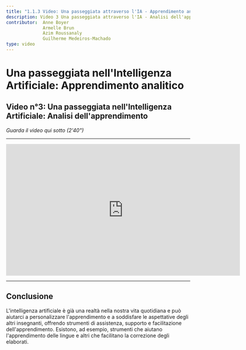 ```yaml
---
title: "1.1.3 Video: Una passeggiata attraverso l'IA - Apprendimento analitico"
description: Video 3 Una passeggiata attraverso l'IA - Analisi dell'apprendimento
contributor:  Anne Boyer
              Armelle Brun
              Azim Roussanaly
              Guilherme Medeiros-Machado
type: video
---
```


# Una passeggiata nell'Intelligenza Artificiale: Apprendimento analitico
## Video n°3: Una passeggiata nell'Intelligenza Artificiale: Analisi dell'apprendimento
*Guarda il video qui sotto (2'40")*


----------
<center><iframe width="640" height="360" src="https://www.youtube.com/embed/Mg8lwfRMEbI?rel=0&showinfo=0&cc_load_policy=1&hl=fr&modestbranding=1" frameborder="0" allowfullscreen></iframe></center>

-----------

## Conclusione
L'intelligenza artificiale è già una realtà nella nostra vita quotidiana e può aiutarci a personalizzare l'apprendimento e a soddisfare le aspettative degli altri insegnanti, offrendo strumenti di assistenza, supporto e facilitazione dell'apprendimento. Esistono, ad esempio, strumenti che aiutano l'apprendimento delle lingue e altri che facilitano la correzione degli elaborati.
